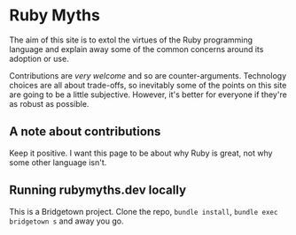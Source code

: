 # Ruby Myths

The aim of this site is to extol the virtues of the Ruby programming language and explain away some of the common concerns around its adoption or use.

Contributions are *very welcome* and so are counter-arguments. Technology choices are all about trade-offs, so inevitably some of the points on this site are going to be a little subjective. However, it's better for everyone if they're as robust as possible.


## A note about contributions

Keep it positive. I want this page to be about why Ruby is great, not why some other language isn't.


## Running rubymyths.dev locally

This is a Bridgetown project. Clone the repo, `bundle install`, `bundle exec bridgetown s` and away you go.

